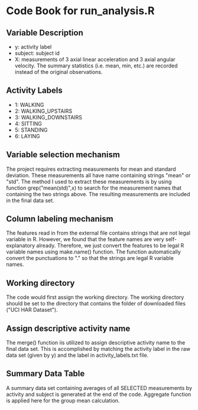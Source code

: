# Code Book for run_analysis.R

## Variable Description

- y: activity label
- subject: subject id
- X: measurements of 3 axial linear acceleration and 3 axial angular velocity. The summary statistics (i.e. mean, min, etc.) are recorded instead of the original observations.

## Activity Labels

- 1: WALKING
- 2: WALKING_UPSTAIRS
- 3: WALKING_DOWNSTAIRS
- 4: SITTING
- 5: STANDING
- 6: LAYING

## Variable selection mechanism

The project requires extracting measurements for mean and standard deviation. These measurements all have name containing strings "mean" or "std". The method I used to extract these measurements is by using function grep("mean(std)",x) to search for the measurement names that containing the two strings above. The resulting measurements are included in the final data set.

## Column labeling mechanism

The features read in from the external file contains strings that are not legal variable in R. However, we found that the feature names are very self-explanatory already. Therefore, we just convert the features to be legal R variable names using make.name() function. The function automatically convert the punctuations to "." so that the strings are legal R variable names. 

## Working directory

The code would first assign the working directory. The working directory should be set to the directory that contains the folder of downloaded files ("UCI HAR Dataset").

## Assign descriptive activity name

The merge() function iis utilized to assign descriptive activity name to the final data set. This is accomplished by matching the activity label in the raw data set (given by y) and the label in activity_labels.txt file. 

## Summary Data Table

A summary data set containing averages of all SELECTED measurements by activity and subject is generated at the end of the code. Aggregate function is applied here for the group mean calculation.

